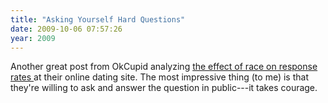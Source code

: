 ```yaml
---
title: "Asking Yourself Hard Questions"
date: 2009-10-06 07:57:26
year: 2009
---
```

Another great post from OkCupid analyzing <a href="http://blog.okcupid.com/index.php/2009/10/05/your-race-affects-whether-people-write-you-back/">the effect of race on response rates </a>at their online dating site. The most impressive thing (to me) is that they're willing to ask and answer the question in public---it takes courage.
